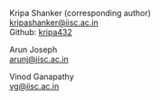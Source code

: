 Kripa Shanker (corresponding author)  
kripashanker@iisc.ac.in  
Github: [kripa432](https://github.com/kripa432)  

Arun Joseph  
arunj@iisc.ac.in  

Vinod Ganapathy  
vg@iisc.ac.in  
